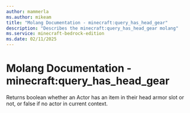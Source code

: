 ```yaml
---
author: mammerla
ms.author: mikeam
title: "Molang Documentation - minecraft:query_has_head_gear"
description: "Describes the minecraft:query_has_head_gear molang"
ms.service: minecraft-bedrock-edition
ms.date: 02/11/2025 
---
```


# Molang Documentation - minecraft:query_has_head_gear

Returns boolean whether an Actor has an item in their head armor slot or not, or false if no actor in current context.
